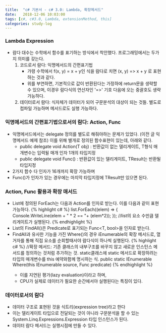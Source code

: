 ```yaml
---
title:  "c# 기본서 - c# 3.0: Lambda, 확장메서드"
date:   2018-12-06 10:03:00
tags: [c#, c#3.0, Lambda, extensionMethod, this]
categories: study-log
---
```


### Lambda Expression
- 람다 대수는 수학에서 함수를 표기하는 방식에서 착안했다. 프로그래밍에서는 두가지 의미를 갖는다.
    1. 코드로서 람다: 익명메서드의 간편표기법
        - 가령 수학에서 f(x, y) = x + y인 식을 람다로 치면 (x, y) => x + y 로 표현하는 것과 같다.
        - 위를 부연하면, 기본적으로 값이 반환된다는 가정하에 return문을 생략할 수 있으며, 이경우 람다식의 연산자인 '=>' 기호 다음에 오는 중괄호도 생략 가능하다.
    2. 데이터로서 람다: 식자체가 데이터가 되어 구문분석의 대상이 되는 것들. 별도로 컴파일 가능하며 메서드로도 실행 가능하다.


### 익명메서드의 간편표기법으로서의 람다: Action<T>, Func<TResult>
- 익명메서드에서는 delegate 정의를 별도로 해줘야하는 문제가 있었다. (이전 글 익명메서드 예제 참조) 이를 위해 별개로 정의된 함수표현이 있는데, 아래와 같다.
    - public delegate void Action<T>(T obj) : 반환값이 없는 델리게이트, T형식 매개변수는 입력될 매개 인자 1개의 타입지정
    - public delegate void Func<TResult>() : 반환값이 있는 델리게이트, TResult는 반환될 타입지정
- 2가지 함수 다 인자가 16개까지 확장 가능하며
- Func<TResult>()가 인자가 있는 경우에는 마지막 타입지정에 TResult만 있으면 된다.


### Action<T>, Func<TResult> 활용과 확장 매서드
- List<T>에 정의된 ForEach는 다음과 Action<T>를 인자로 받는다. 이를 다음과 같이 표현 가능하다.
    {% highlight c# %}
    list.ForEach((elem) => { Console.WriteLine(elem + " * 2 == "+ (elem*2)); }); //list의 요소 수만큼 델리게이트가 실행된다.
    {% endhighlight %}
- List<T>의 FindAll()은 Predicate<T>로 표기되는 Func<T, bool>을 인자로 받는다.
- FindAll과 유사한 기능을 가진 Where()의 경우 iEnumerable<TSource>의 확장 메서드로, 열거자를 통해 직접 요소를 순회할때서야 람다식이 하나씩 실행된다.
    {% highlight c# %}
    //확장 메서드: 기존 클래스의 내부구조를 바꾸지 않고 새로운 인스턴스 메서드를 정의하는 것처럼 추가하는 것. static클래스에 static 메서드로 확장하려는 타입의 매개변수를 this 예약와함께 명시하는 식.
    public static IEnumerable<TSource> Where<TSource>(this IEnumerable<TSource> source, Func<TSoucem bool> predicate)
    {% endhighlight %}
    - 이를 지연된 평가(lazy evaluation)이라고 하며,
    - CPU가 실제로 데이터가 필요한 순간에서야 실행된다는 특징이 있다.


### 데이터로서의 람다
- 데이터 구조로 표현된 것을 식트리(expression tree)라고 한다
- 이는 델리게이트 타입으로 전달되는 것이 아니라 구문분석을 할 수 있는 System.Linq.Expressions.Expression 타입 인스턴스가 된다.
- 데이터 람다 메서드는 실행시점에 만들 수 있다.

